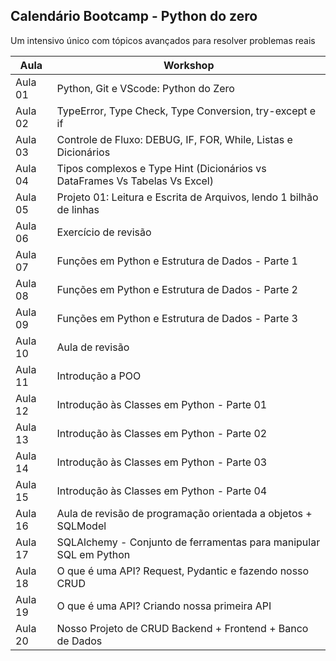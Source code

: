 ## Calendário Bootcamp - Python do zero

Um intensivo único com tópicos avançados para resolver problemas reais

| Aula  | Workshop                                                                 |
|-------|--------------------------------------------------------------------------|
| Aula 01 | Python, Git e VScode: Python do Zero                                    |
| Aula 02 | TypeError, Type Check, Type Conversion, try-except e if                |
| Aula 03 | Controle de Fluxo: DEBUG, IF, FOR, While, Listas e Dicionários         |
| Aula 04 | Tipos complexos e Type Hint (Dicionários vs DataFrames Vs Tabelas Vs Excel) |
| Aula 05 | Projeto 01: Leitura e Escrita de Arquivos, lendo 1 bilhão de linhas    |
| Aula 06 | Exercício de revisão                                                    |
| Aula 07 | Funções em Python e Estrutura de Dados - Parte 1                       |
| Aula 08 | Funções em Python e Estrutura de Dados - Parte 2                       |
| Aula 09 | Funções em Python e Estrutura de Dados - Parte 3                       |
| Aula 10 | Aula de revisão                                                         |
| Aula 11 | Introdução a POO                                                        |
| Aula 12 | Introdução às Classes em Python - Parte 01                             |
| Aula 13 | Introdução às Classes em Python - Parte 02                             |
| Aula 14 | Introdução às Classes em Python - Parte 03                             |
| Aula 15 | Introdução às Classes em Python - Parte 04                             |
| Aula 16 | Aula de revisão de programação orientada a objetos + SQLModel          |
| Aula 17 | SQLAlchemy - Conjunto de ferramentas para manipular SQL em Python      |
| Aula 18 | O que é uma API? Request, Pydantic e fazendo nosso CRUD                |
| Aula 19 | O que é uma API? Criando nossa primeira API                            |
| Aula 20 | Nosso Projeto de CRUD Backend + Frontend + Banco de Dados              |
       
